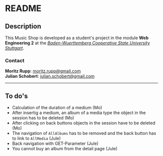 README
========

Description
-----------

This Music Shop is developed as a student's project in the module __Web Engineering 2__ at the _[Baden-Wuerttemberg Cooperative State University Stuttgart](http://www.dbhw-stuttgart.de)_.

### Contact

__Moritz Rupp__: [moritz.rupp@gmail.com](moritz.rupp@gmail.com)  
__Julian Schobert__: [julian.schobert@gmail.com](julian.schobert@gmail.com)

---
To do's
--------

* Calculation of the duration of a medium (Mo)
* After insertig a medium, an album of a media type the object in the session has to be deleted (Mo)
* After clicking on back buttons objects in the session have to be deleted (Mo)
* The navigation of <code>AllAlbums</code> has to be removed and the back button has to link to <code>AllMedia</code> (Jule)
* Back navigation with GET-Parameter (Jule)
* You cannot buy an album from the detail page (Jule)
